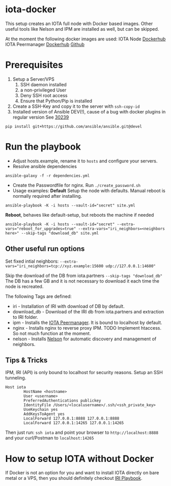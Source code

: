 # iota-docker
This setup creates an IOTA full node with Docker based images. Other useful tools like Nelson and IPM are installed as well, but can be skipped.

At the moment the following docker images are used:
IOTA Node [Dockerhub](https://hub.docker.com/r/bluedigits/iota-node/)
IOTA Peermanager [Dockerhub](https://hub.docker.com/r/ixidion/ipm/) [Github](https://github.com/akashgoswami/ipm)

# Prerequisites
1. Setup a Server/VPS
   1. SSH daemon installed
   1. a non-privileged User
   1. Deny SSH root access
   1. Ensure that Python/Pip is installed
1. Create a SSH-Key and copy it to the server with `ssh-copy-id`
1. Installed version of Ansible DEV(!), cause of a bug with docker plugins in regular version See [30239](https://github.com/ansible/ansible/issues/30239)
```
pip install git+https://github.com/ansible/ansible.git@devel
```

# Run the playbook
* Adjust hosts.example, rename it to `hosts` and configure your servers.
* Resolve ansible dependencies
```
ansible-galaxy -f -r dependencies.yml
```
* Create the Passwordfile for nginx. Run ```./create_password.sh```
* Usage examples: **Default** Setup the node with defaults. Manual reboot is normally required after installing.
```
ansible-playbook -K -i hosts --vault-id="secret" site.yml
```
**Reboot**, behaves like default-setup, but reboots the machine if needed
```
ansible-playbook -K -i hosts --vault-id="secret" --extra-vars="reboot_for_upgrades=true" --extra-vars="iri_neighbors=<neighbors here>" --skip-tags "download_db" site.yml
```

## Other useful run options
Set fixed intial neighbors:
```--extra-vars="iri_neighbors=tcp://xyz.example:15600 udp://127.0.0.1:14600"```

Skip the download of the DB from iota.partners ```--skip-tags "download_db"``` The DB has a few GB and it is not necessary to download it each time the node is recreated.

The following Tags are defined:
* iri - Installation of IRI with download of DB by default.
* download_db - Download of the IRI db from iota.partners and extraction to IRI folder.
* ipm - Installs the [IOTA Peermanager](https://github.com/akashgoswami/ipm). It is bound to localhost by default.
* nginx - Installs nginx to reverse proxy IPM. TODO Implement htaccess. So not much function at the moment.
* nelson - Installs [Nelson]() for automatic discovery and management of neighbors.

## Tips & Tricks
IPM, IRI (API) is only bound to localhost for security reasons. Setup an SSH tunneling.
```
Host iota
        HostName <hostname>
        User <username>
        PreferredAuthentications publickey
        IdentityFile /Users/<localusername>/.ssh/<ssh_private_key>
        UseKeychain yes
        AddKeysToAgent yes
        LocalForward 127.0.0.1:8888 127.0.0.1:8888
        LocalForward 127.0.0.1:14265 127.0.0.1:14265
```

Then just run: ```ssh iota``` and point your browser to ```http://localhost:8888``` and your curl/Postman to ```localhost:14265```

# How to setup IOTA without Docker
If Docker is not an option for you and want to install IOTA directly on bare metal or a VPS, then you should definitely checkout [IRI Playbook](https://github.com/nuriel77/iri-playbook).
